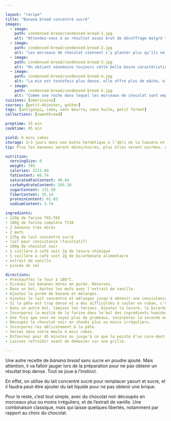 ```yaml
---

layout: "recipe"
title: "Banana bread concentré sucré"
images:
  - image:
    path: condensed-bread/condensed-bread-1.jpg
    alt: "Attendez-vous à un résultat assez brut de décoffrage malgré tout, avec des craquelures très franches qui ressemblent davantage à une fente dans une croûte."
  - image:
    path: condensed-bread/condensed-bread-2.jpg
    alt: "Les morceaux de chocolat viennent s’y planter plus qu’ils ne viennent s’y enrober en fondant."
  - image:
    path: condensed-bread/condensed-bread-3.jpg
    alt: "On obtient néanmoins toujours cette belle bosse caractéristique du banana bread."
  - image:
    path: condensed-bread/condensed-bread-4.jpg
    alt: "La mie est toutefois plus dense, elle offre plus de mâche, elle est moins aérée."
  - image:
    path: condensed-bread/condensed-bread-5.jpg
    alt: "Comme une roche dans lequel les morceaux de chocolat sont emprisonnés."
cuisines: [américaine]
courses: [petit-déjeuner, goûter]
tags: [antigaspi, cake, sans beurre, sans huile, petit format]
collections: [sweetbread]

preptime: 15 min
cooktime: 45 min

yield: 6 mini cakes
storage: 2–3 jours dans une boîte hermétique à l’abri de la lumière et de la chaleur. 5 jours au frigo. 2 mois au congélateur.
tip: Plus les bananes seront mûres/noires, plus elles seront sucrées. À vous de voir si ça peut aussi jouer des fois que vous ne le trouviez pas assez.

nutrition:
  servingSize: 6
  weight: 785
  calories: 2111.84
  fatContent: 66.74
  saturatedFatContent: 40.84
  carbohydrateContent: 295.10
  sugarContent: 131.50
  fiberContent: 35.14
  proteinContent: 61.03
  sodiumContent: 3.74

ingredients:
- 120g de farine T45–T65
- 100g de farine complète T150
- 2 bananes très mûres
- 2 œufs
- 125g de lait concentré sucré
- lait pour consistance (facultatif)
- 100g de chocolat noir
- ¼ cuillère à café soit 2g de levure chimique
- ¼ cuillère à café soit 2g de bicarbonate alimentaire
- extrait de vanille
- pincée de sel

directions:
- Préchauffez le four à 180°C.
- Écrasez les bananes mûres en purée. Réservez.
- Dans un bol, battez les œufs avec l'extrait de vanille. 
- Ajoutez la purée de banane et mélangez.
- Ajoutez le lait concentré et mélangez jusqu'à obtenir une consistance bien homogène.
- Si la pâte est trop dense et a des difficultés à couler en ruban, c’est le moment d’ajouter un peu de lait.
- Dans un autre bol, tamisez les farines. Ajoutez la levure, le bicarbonate et le sel. Mélangez. 
- Incorporez la moitié de la farine dans le bol des ingrédients humides à la maryse. 
- Une fois que vous ne voyez plus de grumeaux, incorporez la seconde moitié. Réservez.
- Découpez le chocolat noir en chunks plus ou moins irréguliers.
- Incorporez-les délicatement à la pâte.
- Versez dans votre moule à mini cakes. 
- Enfournez pour 45 minutes ou jusqu'à ce que la pointe d'un cure-dent ressorte sèche. 
- Laissez refroidir avant de démouler sur une grille. 

---
```


Une autre recette de <i lang="en">banana bread</i> sans sucre en poudre ajouté. Mais attention, il va falloir jauger lors de la préparation pour ne pas obtenir un résultat trop dense. Tout se joue à l’instinct.

En effet, on utilise du lait concentré sucré pour remplacer yaourt et sucre, et il faudra peut-être ajouter du lait liquide pour ne pas obtenir une brique.

Pour le reste, c’est tout simple, avec du chocolat noir découpés en morceaux plus ou moins irréguliers, et de l’extrait de vanille. Une combinaison classique, mais qui laisse quelques libertés, notamment par rapport au choix du chocolat.